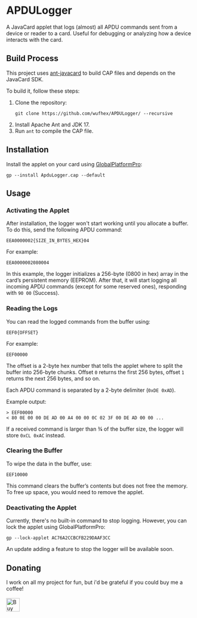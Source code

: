 # APDULogger
A JavaCard applet that logs (almost) all APDU commands sent from a device or reader to a card. Useful for debugging or analyzing how a device interacts with the card.

## Build Process
This project uses [ant-javacard](https://github.com/martinpaljak/ant-javacard) to build CAP files and depends on the JavaCard SDK.

To build it, follow these steps:
1. Clone the repository:
   ```
   git clone https://github.com/wufhex/APDULogger/ --recursive
   ```
2. Install Apache Ant and JDK 17.
3. Run `ant` to compile the CAP file.

## Installation
Install the applet on your card using [GlobalPlatformPro](https://github.com/martinpaljak/GlobalPlatformPro):

```
gp --install ApduLogger.cap --default
```

## Usage
### Activating the Applet
After installation, the logger won't start working until you allocate a buffer. To do this, send the following APDU command:

```
EEA0000002{SIZE_IN_BYTES_HEX}04
```

For example:
```
EEA0000002080004
```
In this example, the logger initializes a 256-byte (0800 in hex) array in the card’s persistent memory (EEPROM). After that, it will start logging all incoming APDU commands (except for some reserved ones), responding with `90 00` (Success).

### Reading the Logs
You can read the logged commands from the buffer using:
```
EEF0{OFFSET}
```

For example:
```
EEF00000
```

The offset is a 2-byte hex number that tells the applet where to split the buffer into 256-byte chunks. Offset `0` returns the first 256 bytes, offset `1` returns the next 256 bytes, and so on.

Each APDU command is separated by a 2-byte delimiter (`0xDE 0xAD`).

Example output:
```
> EEF00000
< 80 0E 00 00 DE AD 00 A4 00 00 0C 02 3F 00 DE AD 00 00 ...
```

If a received command is larger than ¾ of the buffer size, the logger will store `0xCL 0xAC` instead.

### Clearing the Buffer
To wipe the data in the buffer, use:
```
EEF10000
```

This command clears the buffer’s contents but does not free the memory. To free up space, you would need to remove the applet.

### Deactivating the Applet
Currently, there's no built-in command to stop logging. However, you can lock the applet using GlobalPlatformPro:

```
gp --lock-applet AC76A2CCBCFB229DAAF3CC
```

An update adding a feature to stop the logger will be available soon.

## Donating
I work on all my project for fun, but i'd be grateful if you could buy me a coffee!\
\
<a href='https://ko-fi.com/D1D3NTABI' target='_blank'><img height='36' style='border:0px;height:36px;' src='https://storage.ko-fi.com/cdn/kofi2.png?v=3' border='0' alt='Buy Me a Coffee at ko-fi.com' /></a>